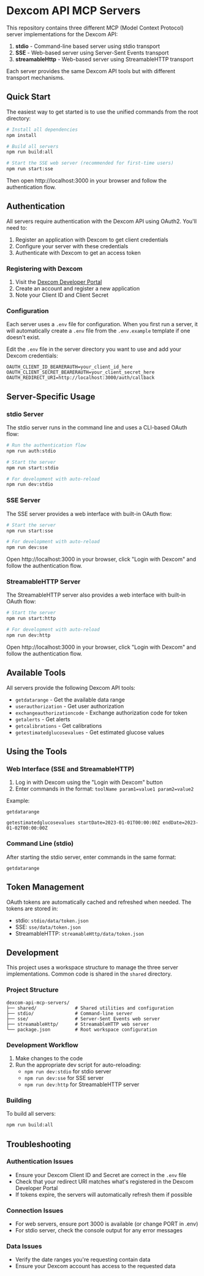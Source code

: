 # Dexcom API MCP Servers

This repository contains three different MCP (Model Context Protocol) server implementations for the Dexcom API:

1. **stdio** - Command-line based server using stdio transport
2. **SSE** - Web-based server using Server-Sent Events transport
3. **streamableHttp** - Web-based server using StreamableHTTP transport

Each server provides the same Dexcom API tools but with different transport mechanisms.

## Quick Start

The easiest way to get started is to use the unified commands from the root directory:

```bash
# Install all dependencies
npm install

# Build all servers
npm run build:all

# Start the SSE web server (recommended for first-time users)
npm run start:sse
```

Then open http://localhost:3000 in your browser and follow the authentication flow.

## Authentication

All servers require authentication with the Dexcom API using OAuth2. You'll need to:

1. Register an application with Dexcom to get client credentials
2. Configure your server with these credentials
3. Authenticate with Dexcom to get an access token

### Registering with Dexcom

1. Visit the [Dexcom Developer Portal](https://developer.dexcom.com/)
2. Create an account and register a new application
3. Note your Client ID and Client Secret

### Configuration

Each server uses a `.env` file for configuration. When you first run a server, it will automatically create a `.env` file from the `.env.example` template if one doesn't exist.

Edit the `.env` file in the server directory you want to use and add your Dexcom credentials:

```
OAUTH_CLIENT_ID_BEARERAUTH=your_client_id_here
OAUTH_CLIENT_SECRET_BEARERAUTH=your_client_secret_here
OAUTH_REDIRECT_URI=http://localhost:3000/auth/callback
```

## Server-Specific Usage

### stdio Server

The stdio server runs in the command line and uses a CLI-based OAuth flow:

```bash
# Run the authentication flow
npm run auth:stdio

# Start the server
npm run start:stdio

# For development with auto-reload
npm run dev:stdio
```

### SSE Server

The SSE server provides a web interface with built-in OAuth flow:

```bash
# Start the server
npm run start:sse

# For development with auto-reload
npm run dev:sse
```

Open http://localhost:3000 in your browser, click "Login with Dexcom" and follow the authentication flow.

### StreamableHTTP Server

The StreamableHTTP server also provides a web interface with built-in OAuth flow:

```bash
# Start the server
npm run start:http

# For development with auto-reload
npm run dev:http
```

Open http://localhost:3000 in your browser, click "Login with Dexcom" and follow the authentication flow.

## Available Tools

All servers provide the following Dexcom API tools:

- `getdatarange` - Get the available data range
- `userauthorization` - Get user authorization
- `exchangeauthorizationcode` - Exchange authorization code for token
- `getalerts` - Get alerts
- `getcalibrations` - Get calibrations
- `getestimatedglucosevalues` - Get estimated glucose values

## Using the Tools

### Web Interface (SSE and StreamableHTTP)

1. Log in with Dexcom using the "Login with Dexcom" button
2. Enter commands in the format: `toolName param1=value1 param2=value2`

Example:
```
getdatarange
```

```
getestimatedglucosevalues startDate=2023-01-01T00:00:00Z endDate=2023-01-02T00:00:00Z
```

### Command Line (stdio)

After starting the stdio server, enter commands in the same format:

```
getdatarange
```

## Token Management

OAuth tokens are automatically cached and refreshed when needed. The tokens are stored in:

- stdio: `stdio/data/token.json`
- SSE: `sse/data/token.json`
- StreamableHTTP: `streamableHttp/data/token.json`

## Development

This project uses a workspace structure to manage the three server implementations. Common code is shared in the `shared` directory.

### Project Structure

```
dexcom-api-mcp-servers/
├── shared/              # Shared utilities and configuration
├── stdio/               # Command-line server
├── sse/                 # Server-Sent Events web server
├── streamableHttp/      # StreamableHTTP web server
└── package.json         # Root workspace configuration
```

### Development Workflow

1. Make changes to the code
2. Run the appropriate dev script for auto-reloading:
    - `npm run dev:stdio` for stdio server
    - `npm run dev:sse` for SSE server
    - `npm run dev:http` for StreamableHTTP server

### Building

To build all servers:

```bash
npm run build:all
```

## Troubleshooting

### Authentication Issues

- Ensure your Dexcom Client ID and Secret are correct in the `.env` file
- Check that your redirect URI matches what's registered in the Dexcom Developer Portal
- If tokens expire, the servers will automatically refresh them if possible

### Connection Issues

- For web servers, ensure port 3000 is available (or change PORT in .env)
- For stdio server, check the console output for any error messages

### Data Issues

- Verify the date ranges you're requesting contain data
- Ensure your Dexcom account has access to the requested data
```
